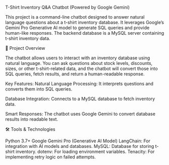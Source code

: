 T-Shirt Inventory Q&A Chatbot (Powered by Google Gemini)

This project is a command-line chatbot designed to answer natural language questions about a t-shirt inventory database. It leverages Google’s Gemini Pro Generative AI model to generate SQL queries and provide human-like responses. The backend database is a MySQL server containing t-shirt inventory data.

📌 Project Overview

The chatbot allows users to interact with an inventory database using natural language. You can ask questions about stock levels, discounts, sizes, or other t-shirt-related data, and the chatbot will convert those into SQL queries, fetch results, and return a human-readable response.

Key Features:
Natural Language Processing: It interprets questions and converts them into SQL queries.

Database Integration: Connects to a MySQL database to fetch inventory data.

Smart Responses: The chatbot uses Google Gemini to convert database results into readable text.

🛠️ Tools & Technologies

Python 3.7+
Google Gemini Pro (Generative AI Model)
LangChain: For integration with AI models and databases.
MySQL: Database for storing t-shirt inventory.
dotenv: For loading environment variables.
Tenacity: For implementing retry logic on failed attempts.
